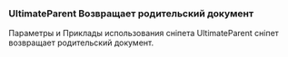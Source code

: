 
<meta http-equiv="Content-Type" content="text/html; charset=utf-8">
<h3>UltimateParent Возвращает родительский документ</h3>
Параметры и Приклады использования сніпета UltimateParent сніпет возвращает родительский документ.
